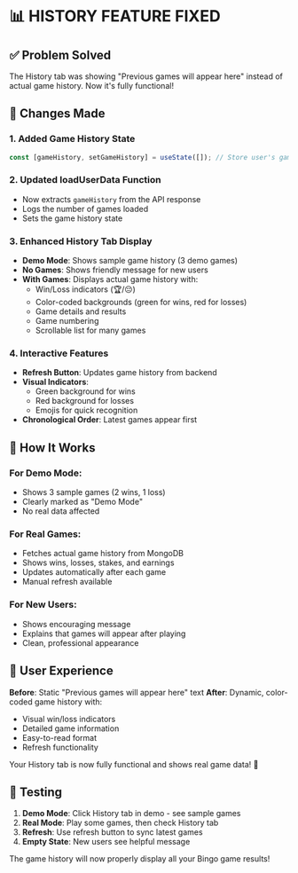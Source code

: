 # 📊 HISTORY FEATURE FIXED

## ✅ Problem Solved

The History tab was showing "Previous games will appear here" instead of actual game history. Now it's fully functional!

## 🔧 Changes Made

### 1. **Added Game History State**
```javascript
const [gameHistory, setGameHistory] = useState([]); // Store user's game history
```

### 2. **Updated loadUserData Function**
- Now extracts `gameHistory` from the API response
- Logs the number of games loaded
- Sets the game history state

### 3. **Enhanced History Tab Display**
- **Demo Mode**: Shows sample game history (3 demo games)
- **No Games**: Shows friendly message for new users
- **With Games**: Displays actual game history with:
  - Win/Loss indicators (🏆/😔)
  - Color-coded backgrounds (green for wins, red for losses)
  - Game details and results
  - Game numbering
  - Scrollable list for many games

### 4. **Interactive Features**
- **Refresh Button**: Updates game history from backend
- **Visual Indicators**: 
  - Green background for wins
  - Red background for losses
  - Emojis for quick recognition
- **Chronological Order**: Latest games appear first

## 🎯 How It Works

### **For Demo Mode:**
- Shows 3 sample games (2 wins, 1 loss)
- Clearly marked as "Demo Mode"
- No real data affected

### **For Real Games:**
- Fetches actual game history from MongoDB
- Shows wins, losses, stakes, and earnings
- Updates automatically after each game
- Manual refresh available

### **For New Users:**
- Shows encouraging message
- Explains that games will appear after playing
- Clean, professional appearance

## 📱 User Experience

**Before**: Static "Previous games will appear here" text
**After**: Dynamic, color-coded game history with:
- Visual win/loss indicators
- Detailed game information
- Easy-to-read format
- Refresh functionality

Your History tab is now fully functional and shows real game data! 🎉

## 🧪 Testing

1. **Demo Mode**: Click History tab in demo - see sample games
2. **Real Mode**: Play some games, then check History tab
3. **Refresh**: Use refresh button to sync latest games
4. **Empty State**: New users see helpful message

The game history will now properly display all your Bingo game results!

